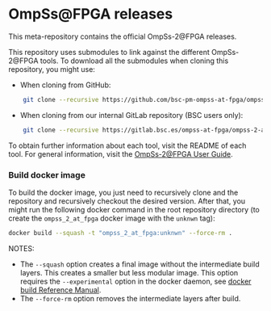 # OmpSs@FPGA releases

This meta-repository contains the official OmpSs-2@FPGA releases.

This repository uses submodules to link against the different OmpSs-2@FPGA tools. To download all the submodules when cloning this repository, you might use:

* When cloning from GitHub:
```bash
    git clone --recursive https://github.com/bsc-pm-ompss-at-fpga/ompss-2-at-fpga-releases.git
```

* When cloning from our internal GitLab repository (BSC users only):
```bash
    git clone --recursive https://gitlab.bsc.es/ompss-at-fpga/ompss-2-at-fpga-releases.git
```

To obtain further information about each tool, visit the README of each tool.
For general information, visit the [OmpSs-2@FPGA User Guide](https://pm.bsc.es/ftp/ompss-2-at-fpga/doc/user-guide-1.0.0/index.html#ompss-2-fpga-user-guide).


### Build docker image

To build the docker image, you just need to recursively clone and the repository and recursively checkout the desired version.
After that, you might run the following docker command in the root repository directory (to create the `ompss_2_at_fpga` docker image with the `unknwn` tag):
```bash
docker build --squash -t "ompss_2_at_fpga:unknwn" --force-rm .
```

NOTES:
 - The `--squash` option creates a final image without the intermediate build layers. This creates a smaller but less modular image.
   This option requires the `--experimental` option in the docker daemon, see [docker build Reference Manual](https://docs.docker.com/engine/reference/commandline/build/#squash-an-images-layers---squash-experimental).
 - The `--force-rm` option removes the intermediate layers after build.
